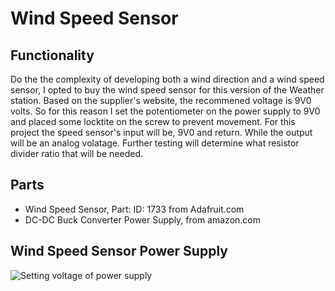 # Wind Speed Sensor
## Functionality 
Do the the complexity of developing both a wind direction and a wind speed sensor, I opted to buy the wind speed sensor for this version of the Weather station. 
Based on the supplier's website, the recommened voltage is 9V0 volts. So for this reason I set the potentiometer on the power supply to 9V0 and placed some locktite on the screw to prevent movement. 
For this project the speed sensor's input will be, 9V0 and return.
While the output will be an analog volatage. Further testing will determine what resistor divider ratio that will be needed. 

## Parts
  - Wind Speed Sensor, Part: ID: 1733 from Adafruit.com
  - DC-DC Buck Converter Power Supply, from amazon.com 

## Wind Speed Sensor Power Supply
![Setting voltage of power supply](https://github.com/Electronic-Emily/WeatherMonitoringSensors/blob/main/docs/WindSpeed/WindSpeed_PowerSupply_Set.JPG)
